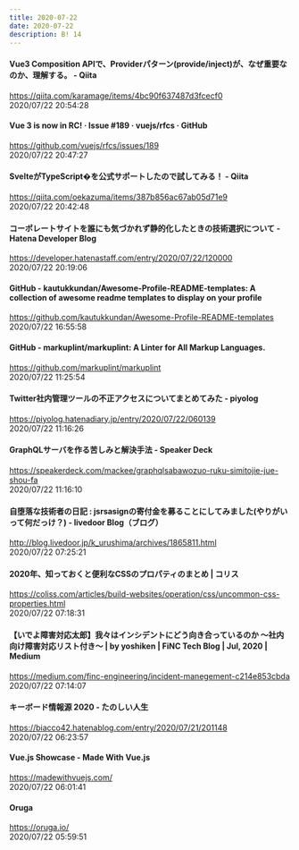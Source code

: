 ```yaml
---
title: 2020-07-22
date: 2020-07-22
description: B! 14
---
```


#### Vue3 Composition APIで、Providerパターン(provide/inject)が、なぜ重要なのか、理解する。 - Qiita
https://qiita.com/karamage/items/4bc90f637487d3fcecf0<br>
2020/07/22 20:54:28<br>


#### Vue 3 is now in RC! · Issue #189 · vuejs/rfcs · GitHub
https://github.com/vuejs/rfcs/issues/189<br>
2020/07/22 20:47:27<br>


#### SvelteがTypeScript�を公式サポートしたので試してみる！ - Qiita
https://qiita.com/oekazuma/items/387b856ac67ab05d71e9<br>
2020/07/22 20:42:48<br>


#### コーポレートサイトを誰にも気づかれず静的化したときの技術選択について - Hatena Developer Blog
https://developer.hatenastaff.com/entry/2020/07/22/120000<br>
2020/07/22 20:19:06<br>


#### GitHub - kautukkundan/Awesome-Profile-README-templates: A collection of awesome readme templates to display on your profile
https://github.com/kautukkundan/Awesome-Profile-README-templates<br>
2020/07/22 16:55:58<br>


#### GitHub - markuplint/markuplint: A Linter for All Markup Languages.
https://github.com/markuplint/markuplint<br>
2020/07/22 11:25:54<br>


#### Twitter社内管理ツールの不正アクセスについてまとめてみた - piyolog
https://piyolog.hatenadiary.jp/entry/2020/07/22/060139<br>
2020/07/22 11:16:26<br>


#### GraphQLサーバを作る苦しみと解決手法 - Speaker Deck
https://speakerdeck.com/mackee/graphqlsabawozuo-ruku-simitojie-jue-shou-fa<br>
2020/07/22 11:16:10<br>


#### 自堕落な技術者の日記 : jsrsasignの寄付金を募ることにしてみました(やりがいって何だっけ？) - livedoor Blog（ブログ）
http://blog.livedoor.jp/k_urushima/archives/1865811.html<br>
2020/07/22 07:25:21<br>


#### 2020年、知っておくと便利なCSSのプロパティのまとめ | コリス
https://coliss.com/articles/build-websites/operation/css/uncommon-css-properties.html<br>
2020/07/22 07:18:31<br>


#### 【いでよ障害対応太郎】我々はインシデントにどう向き合っているのか 〜社内向け障害対応リスト付き〜 | by yoshiken | FiNC Tech Blog | Jul, 2020 | Medium
https://medium.com/finc-engineering/incident-manegement-c214e853cbda<br>
2020/07/22 07:14:07<br>


#### キーボード情報源 2020 - たのしい人生
https://biacco42.hatenablog.com/entry/2020/07/21/201148<br>
2020/07/22 06:23:57<br>


#### Vue.js Showcase - Made With Vue.js
https://madewithvuejs.com/<br>
2020/07/22 06:01:41<br>


#### Oruga
https://oruga.io/<br>
2020/07/22 05:59:51<br>


